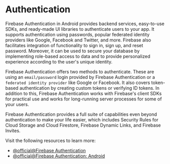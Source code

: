 # Authentication

Firebase Authentication in Android provides backend services, easy-to-use SDKs, and ready-made UI libraries to authenticate users to your app. It supports authentication using passwords, popular federated identity providers like Google, Facebook and Twitter, and more. Firebase also facilitates integration of functionality to sign in, sign up, and reset password. Moreover, it can be used to secure your database by implementing role-based access to data and to provide personalized experience according to the user's unique identity.

Firebase Authentication offers two methods to authenticate. These are using an `email/password` login provided by Firebase Authentication or a `federated identity provider` like Google or Facebook. It also covers token-based authentication by creating custom tokens or verifying ID tokens. In addition to this, Firebase Authentication works with Firebase's client SDKs for practical use and works for long-running server processes for some of your users.

Firebase Authentication provides a full suite of capabilities even beyond authentication to make your life easier, which includes Security Rules for Cloud Storage and Cloud Firestore, Firebase Dynamic Links, and Firebase Invites.

Visit the following resources to learn more:

- [@official@Firebase Authentication](https://firebase.google.com/docs/auth)
- [@official@Firebase Authentication: Android](https://firebase.google.com/docs/auth/android/start)
